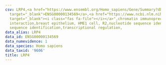 ```yaml
---
csv: LRP4,<a href="https://www.ensembl.org/Homo_sapiens/Gene/Summary?db=core;g=ENSG00000134569"
  target="_blank">ENSG00000134569</a>,<a href="https://www.ncbi.nlm.nih.gov/pubmed/22863008"
  target="_blank"><i class="fas fa-file"></i></a>",chromatin immunoprecipitation assay,direct
  interaction,breast epithelium, HME1 cell, R2,nucleotide sequence identification,nucleotide
  sequence identification,transcriptional regulation,
data_alias: LRP4
data_id: ENSG00000134569
data_numevidence: 1
data_species: Homo sapiens
data_taxid: '9606'
title: LRP4
---
```

